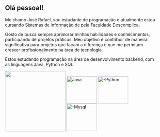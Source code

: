 ## Olá pessoal!

Me chamo José Rafael, sou estudante de programação e atualmente estou cursando Sistemas de Informação de pela Faculdade Descomplica.

Gosto de busca sempre aprimorar minhas habilidades e conhecimentos, participando de projetos práticos. Meu objetivo é contribuir de maneira significativa para projetos que façam a diferença e que me permitam crescer profissionalmente na área de tecnologia.

Estou estudando programação na área de desenvolvimento backend, com as linguagens Java, Python e SQL.

<div align="center">
  <a href="https://github.com/RafaelDEV-01">
  <img height="200em" align="left" src="https://github-readme-stats.vercel.app/api/top-langs/?username=RafaelDEV-01&layout=compact&langs_count=7&theme=dark"/>
</div>
<div style="display: inline_block"><br>
  <img align="left" alt="Java" height="90" width="100" src="https://cdn.jsdelivr.net/gh/devicons/devicon@latest/icons/java/java-original-wordmark.svg" />
  <img align="left" alt="-Python" height="90" width="100" src="https://cdn.jsdelivr.net/gh/devicons/devicon@latest/icons/python/python-original-wordmark.svg" />
  <img align="left" alt="-Mysql" height="90" width="100" src="https://cdn.jsdelivr.net/gh/devicons/devicon@latest/icons/mysql/mysql-original-wordmark.svg" />
</div>
